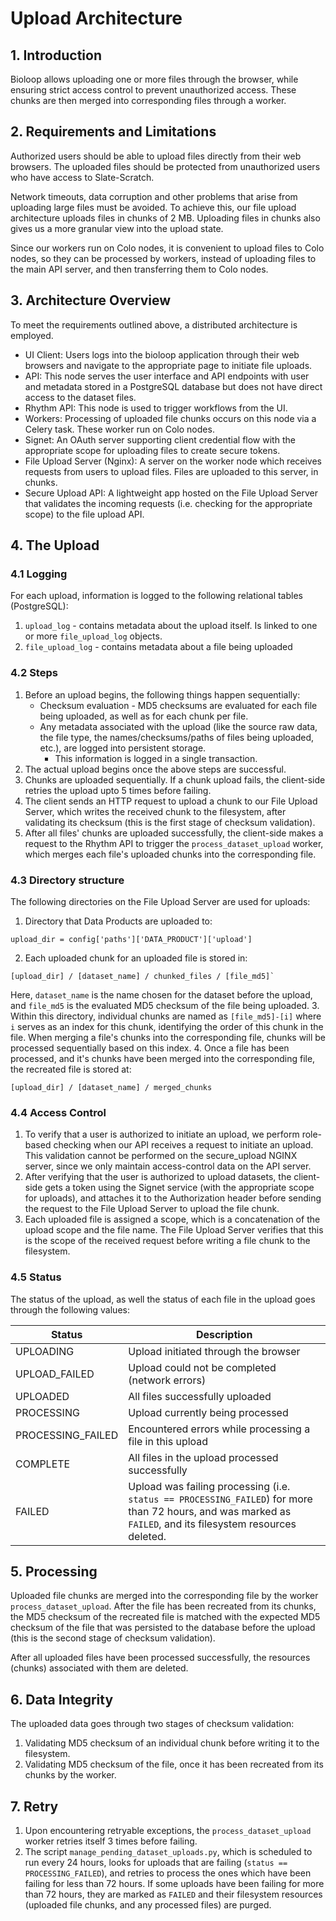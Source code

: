 # Upload Architecture

## 1. Introduction

Bioloop allows uploading one or more files through the browser, while ensuring strict access control to prevent unauthorized access. These chunks are then merged into corresponding files through a worker.

## 2. Requirements and Limitations

Authorized users should be able to upload files directly from their web browsers. The uploaded files should be protected from unauthorized users who have access to Slate-Scratch.

Network timeouts, data corruption and other problems that arise from uploading large files must be avoided. To achieve this, our file upload architecture uploads files in chunks of 2 MB. Uploading files in chunks also gives us a more granular view into the upload state. 

Since our workers run on Colo nodes, it is convenient to upload files to Colo nodes, so they can be processed by workers, instead of uploading files to the main API server, and then transferring them to Colo nodes.

## 3. Architecture Overview

To meet the requirements outlined above, a distributed architecture is employed.

- UI Client: Users logs into the bioloop application through their web browsers and navigate to the appropriate page to initiate file uploads.
- API: This node serves the user interface and API endpoints with user and metadata stored in a PostgreSQL database but does not have direct access to the dataset files.
- Rhythm API: This node is used to trigger workflows from the UI.
- Workers: Processing of uploaded file chunks occurs on this node via a Celery task. These worker run on Colo nodes.
- Signet: An OAuth server supporting client credential flow with the appropriate scope for uploading files to create secure tokens.
- File Upload Server (Nginx): A server on the worker node which receives requests from users to upload files. Files are uploaded to this server, in chunks.
- Secure Upload API: A lightweight app hosted on the File Upload Server that validates the incoming requests (i.e. checking for the appropriate scope) to the file upload API.


## 4. The Upload

### 4.1 Logging

For each upload, information is logged to the following relational tables (PostgreSQL):
1. `upload_log` - contains metadata about the upload itself. Is linked to one or more `file_upload_log` objects.
2. `file_upload_log` - contains metadata about a file being uploaded

### 4.2 Steps

1. Before an upload begins, the following things happen sequentially:
   - Checksum evaluation - MD5 checksums are evaluated for each file being uploaded, as well as for each chunk per file. 
   - Any metadata associated with the upload (like the source raw data, the file type, the names/checksums/paths of files being uploaded, etc.), are logged into persistent storage.
      - This information is logged in a single transaction.
2. The actual upload begins once the above steps are successful.
3. Chunks are uploaded sequentially. If a chunk upload fails, the client-side retries the upload upto 5 times before failing.
4. The client sends an HTTP request to upload a chunk to our File Upload Server, which writes the received chunk to the filesystem, after validating its checksum (this is the first stage of checksum validation).
5. After all files' chunks are uploaded successfully, the client-side makes a request to the Rhythm API to trigger the `process_dataset_upload` worker, which merges each file's uploaded chunks into the corresponding file.

### 4.3 Directory structure
The following directories on the File Upload Server are used for uploads:
1. Directory that Data Products are uploaded to:
```
upload_dir = config['paths']['DATA_PRODUCT']['upload']
```
2. Each uploaded chunk for an uploaded file is stored in:
```
[upload_dir] / [dataset_name] / chunked_files / [file_md5]`
```
Here, `dataset_name` is the name chosen for the dataset before the upload, and `file_md5` is the evaluated MD5 checksum of the file being uploaded.
3. Within this directory, individual chunks are named as `[file_md5]-[i]` where `i` serves as an index for this chunk, identifying the order of this chunk in the file. When merging a file's chunks into the corresponding file, chunks will be processed sequentially based on this index.
4. Once a file has been processed, and it's chunks have been merged into the corresponding file, the recreated file is stored at:
```
[upload_dir] / [dataset_name] / merged_chunks
```

### 4.4 Access Control

1. To verify that a user is authorized to initiate an upload, we perform role-based checking when our API receives a request to initiate an upload. This validation cannot be performed on the secure_upload NGINX server, since we only maintain access-control data on the API server.
2. After verifying that the user is authorized to upload datasets, the client-side gets a token using the Signet service (with the appropriate scope for uploads), and attaches it to the Authorization header before sending the request to the File Upload Server to upload the file chunk.
3. Each uploaded file is assigned a scope, which is a concatenation of the upload scope and the file name. The File Upload Server verifies that this is the scope of the received request before writing a file chunk to the filesystem.

### 4.5 Status

The status of the upload, as well the status of each file in the upload goes through the following values:

| Status    | Description                                                                                                                                                  |
|-----------|--------------------------------------------------------------------------------------------------------------------------------------------------------------|
| UPLOADING    | Upload initiated through the browser                                                                                                                         |
| UPLOAD_FAILED | Upload could not be completed (network errors)                                                                                                               |
| UPLOADED | All files successfully uploaded                                                                                                                              |
| PROCESSING | Upload currently being processed                                                                                                                             |
| PROCESSING_FAILED | Encountered errors while processing a file in this upload                                                                                                    |
| COMPLETE | All files in the upload processed successfully                                                                                                               |
| FAILED | Upload was failing processing (i.e. `status == PROCESSING_FAILED`) for more than 72 hours, and was marked as `FAILED`, and its filesystem resources deleted. |

## 5. Processing
Uploaded file chunks are merged into the corresponding file by the worker `process_dataset_upload`. After the file has been recreated from its chunks, the MD5 checksum of the recreated file is matched with the expected MD5 checksum of the file that was persisted to the database before the upload (this is the second stage of checksum validation).

After all uploaded files have been processed successfully, the resources (chunks) associated with them are deleted.

## 6. Data Integrity
The uploaded data goes through two stages of checksum validation:
1. Validating MD5 checksum of an individual chunk before writing it to the filesystem.
2. Validating MD5 checksum of the file, once it has been recreated from its chunks by the worker.

## 7. Retry
1. Upon encountering retryable exceptions, the `process_dataset_upload` worker retries itself 3 times before failing.
2. The script `manage_pending_dataset_uploads.py`, which is scheduled to run every 24 hours, looks for uploads that are failing (`status == PROCESSING_FAILED`), and retries to process the ones which have been failing for less than 72 hours. If some uploads have been failing for more than 72 hours, they are marked as `FAILED` and their filesystem resources (uploaded file chunks, and any processed files) are purged.